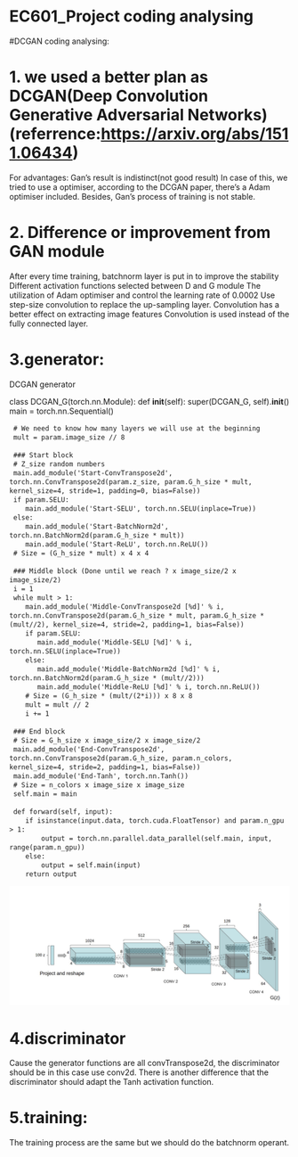 # EC601_Project coding analysing
#DCGAN coding analysing:

# 1. we used a better plan as DCGAN(Deep Convolution Generative Adversarial Networks)    (referrence:https://arxiv.org/abs/1511.06434)

For advantages: 
Gan’s result is indistinct(not good result)
In case of this, we tried to use a optimiser, according to the DCGAN paper, there’s a Adam optimiser included.
Besides, Gan’s process of training is not stable.

# 2. Difference or improvement from GAN module

After every time training,  batchnorm layer is put in to improve the stability
Different activation functions selected between D and G module
The utilization of Adam optimiser and control the learning rate of 0.0002
Use step-size convolution to replace the up-sampling layer. Convolution has a better effect on extracting image features
Convolution is used instead of the fully connected layer.

# 3.generator:
DCGAN generator

class DCGAN_G(torch.nn.Module):
  def __init__(self):
     super(DCGAN_G, self).__init__()
     main = torch.nn.Sequential()

     # We need to know how many layers we will use at the beginning
     mult = param.image_size // 8

     ### Start block
     # Z_size random numbers
     main.add_module('Start-ConvTranspose2d', torch.nn.ConvTranspose2d(param.z_size, param.G_h_size * mult, kernel_size=4, stride=1, padding=0, bias=False))
     if param.SELU:
        main.add_module('Start-SELU', torch.nn.SELU(inplace=True))
     else:
        main.add_module('Start-BatchNorm2d', torch.nn.BatchNorm2d(param.G_h_size * mult))
        main.add_module('Start-ReLU', torch.nn.ReLU())
     # Size = (G_h_size * mult) x 4 x 4

     ### Middle block (Done until we reach ? x image_size/2 x image_size/2)
     i = 1
     while mult > 1:
        main.add_module('Middle-ConvTranspose2d [%d]' % i, torch.nn.ConvTranspose2d(param.G_h_size * mult, param.G_h_size * (mult//2), kernel_size=4, stride=2, padding=1, bias=False))
        if param.SELU:
           main.add_module('Middle-SELU [%d]' % i, torch.nn.SELU(inplace=True))
        else:
           main.add_module('Middle-BatchNorm2d [%d]' % i, torch.nn.BatchNorm2d(param.G_h_size * (mult//2)))
           main.add_module('Middle-ReLU [%d]' % i, torch.nn.ReLU())
        # Size = (G_h_size * (mult/(2*i))) x 8 x 8
        mult = mult // 2
        i += 1

     ### End block
     # Size = G_h_size x image_size/2 x image_size/2
     main.add_module('End-ConvTranspose2d', torch.nn.ConvTranspose2d(param.G_h_size, param.n_colors, kernel_size=4, stride=2, padding=1, bias=False))
     main.add_module('End-Tanh', torch.nn.Tanh())
     # Size = n_colors x image_size x image_size
     self.main = main

     def forward(self, input):
        if isinstance(input.data, torch.cuda.FloatTensor) and param.n_gpu > 1:
            output = torch.nn.parallel.data_parallel(self.main, input, range(param.n_gpu))
        else:
            output = self.main(input)
        return output
     
![image](https://github.com/zhanghaocheng47/EC601_Project/blob/main/images/dcgan.png)


# 4.discriminator
Cause the generator functions are all convTranspose2d, the discriminator should be in this case use conv2d.
There is another difference that the discriminator should adapt the Tanh activation function.

# 5.training:
The training process are the same but we should do the batchnorm operant.
